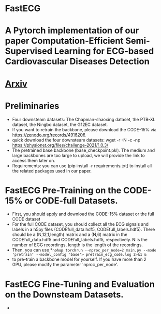 # FastECG
# A Pytorch implementation of our paper Computation-Efficient Semi-Supervised Learning for ECG-based Cardiovascular Diseases Detection
# [Arxiv](https://arxiv.org/pdf/2406.14377)
# Preliminaries
* Four downsteam datasets: The Chapman-shaoxing dataset, the PTB-XL dataset, the Ningbo dataset, the G12EC dataset.
* If you want to retrain the backbone, please download the CODE-15% via https://zenodo.org/records/4916206.
* quick download the four downsteam datasets: wget -r -N -c -np https://physionet.org/files/challenge-2021/1.0.3/
* The pretrained base backbone (base_checkpoint.pkl). The medium and large backbones are too large to upload, we will provide the link to access them later on.
* Requirements: you can use (pip install -r requirements.txt) to install all the related packages used in our paper.
# FastECG Pre-Training on the CODE-15% or CODE-full Datasets.
* First, you should apply and download the CODE-15% dataset or the full CODE dataset
* For the full CODE dataset, you should collect all the ECG signals and labels in a h5py files (CODEfull_data.hdf5, CODEfull_labels.hdf5). There should be a (N,12,1,length) matrix and a (N,6) matrix in the CODEfull_data.hdf5 and CODEfull_labels.hdf5, respectively. N is the number of ECG recordings, length is the length of the recordings.
* Then, you can use
*``` nohup torchrun --nproc_per_node=2 main.py --mode 'pretrain' --model_config 'base'> pretrain_ecg_code.log 2>&1 & ```
* to pre-train a backbone model for yourself. If you have more than 2 GPU, please modify the parameter 'nproc_per_node'.
# FastECG Fine-Tuning and Evaluation on the Downsteam Datasets.
* 
